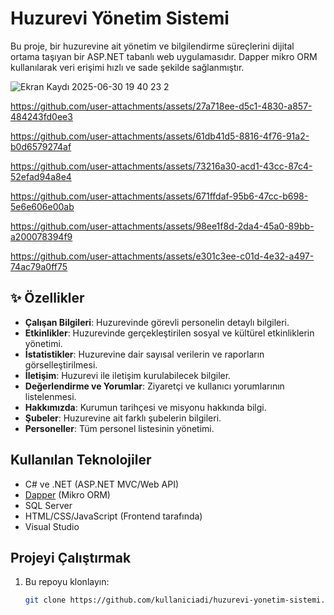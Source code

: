 # Huzurevi Yönetim Sistemi

Bu proje, bir huzurevine ait yönetim ve bilgilendirme süreçlerini dijital ortama taşıyan bir ASP.NET tabanlı web uygulamasıdır. Dapper mikro ORM kullanılarak veri erişimi hızlı ve sade şekilde sağlanmıştır.

![Ekran Kaydı 2025-06-30 19 40 23 2](https://github.com/user-attachments/assets/561422f4-268e-4fcd-8eee-712112601055)




https://github.com/user-attachments/assets/27a718ee-d5c1-4830-a857-484243fd0ee3



https://github.com/user-attachments/assets/61db41d5-8816-4f76-91a2-b0d6579274af



https://github.com/user-attachments/assets/73216a30-acd1-43cc-87c4-52efad94a8e4



https://github.com/user-attachments/assets/671ffdaf-95b6-47cc-b698-5e6e606e00ab


https://github.com/user-attachments/assets/98ee1f8d-2da4-45a0-89bb-a200078394f9



https://github.com/user-attachments/assets/e301c3ee-c01d-4e32-a497-74ac79a0ff75






## ✨ Özellikler

-  **Çalışan Bilgileri**: Huzurevinde görevli personelin detaylı bilgileri.
-  **Etkinlikler**: Huzurevinde gerçekleştirilen sosyal ve kültürel etkinliklerin yönetimi.
-  **İstatistikler**: Huzurevine dair sayısal verilerin ve raporların görselleştirilmesi.
-  **İletişim**: Huzurevi ile iletişim kurulabilecek bilgiler.
-  **Değerlendirme ve Yorumlar**: Ziyaretçi ve kullanıcı yorumlarının listelenmesi.
-  **Hakkımızda**: Kurumun tarihçesi ve misyonu hakkında bilgi.
-  **Şubeler**: Huzurevine ait farklı şubelerin bilgileri.
-  **Personeller**: Tüm personel listesinin yönetimi.

##  Kullanılan Teknolojiler

- C# ve .NET (ASP.NET MVC/Web API)
- [Dapper](w) (Mikro ORM)
- SQL Server
- HTML/CSS/JavaScript (Frontend tarafında)
- Visual Studio


##  Projeyi Çalıştırmak

1. Bu repoyu klonlayın:
   ```bash
   git clone https://github.com/kullaniciadi/huzurevi-yonetim-sistemi.git
